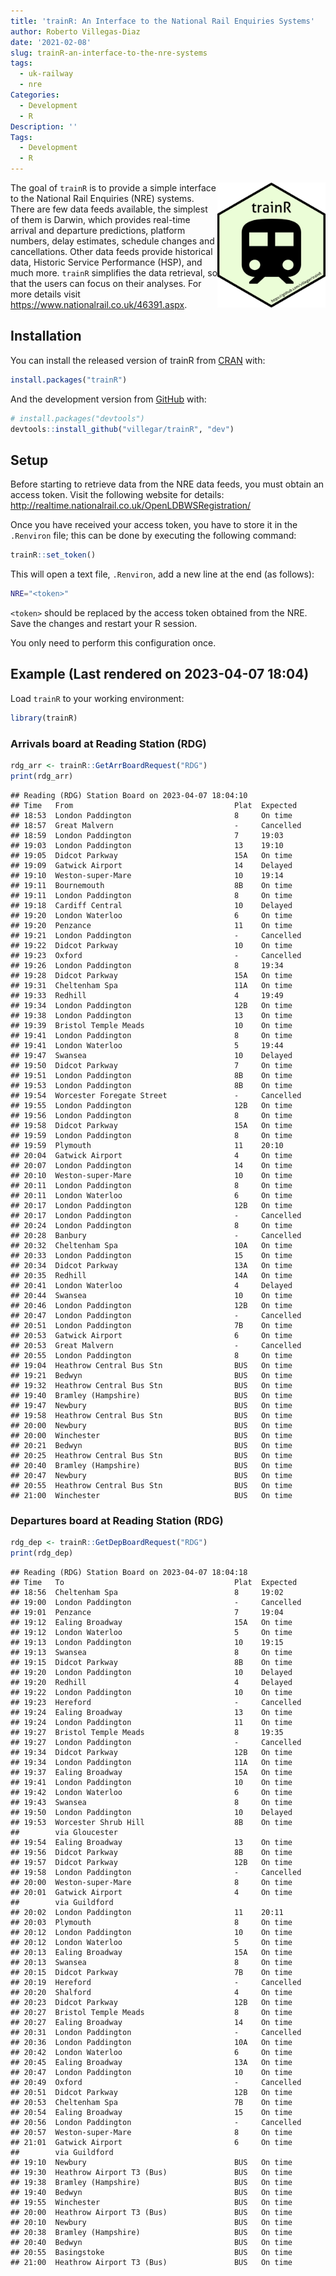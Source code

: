 ```yaml
---
title: 'trainR: An Interface to the National Rail Enquiries Systems'
author: Roberto Villegas-Diaz
date: '2021-02-08'
slug: trainR-an-interface-to-the-nre-systems
tags:
  - uk-railway
  - nre
Categories:
  - Development
  - R
Description: ''
Tags:
  - Development
  - R
---
```


<img src="https://raw.githubusercontent.com/villegar/trainR/main/inst/images/logo.png" alt="logo" align="right" height=200px/>

The goal of `trainR` is to provide a simple interface to the 
National Rail Enquiries (NRE) systems. There are few data feeds 
available, the simplest of them is Darwin, which provides real-time 
arrival and departure predictions, platform numbers, delay estimates, 
schedule changes and cancellations. Other data feeds provide historical 
data, Historic Service Performance (HSP), and much more. `trainR` 
simplifies the data retrieval, so that the users can focus on their 
analyses. For more details visit 
https://www.nationalrail.co.uk/46391.aspx.

## Installation

You can install the released version of trainR from [CRAN](https://CRAN.R-project.org) with:

``` r
install.packages("trainR")
```

And the development version from [GitHub](https://github.com/) with:

``` r
# install.packages("devtools")
devtools::install_github("villegar/trainR", "dev")
```

## Setup
Before starting to retrieve data from the NRE data feeds, you must obtain an access token. 
Visit the following website for details: http://realtime.nationalrail.co.uk/OpenLDBWSRegistration/

Once you have received your access token, you have to store it in the `.Renviron` file; this can be 
done by executing the following command:


```r
trainR::set_token()
```

This will open a text file, `.Renviron`, add a new line at the end (as follows):

```bash
NRE="<token>"
```

`<token>` should be replaced by the access token obtained from the NRE. Save the changes and restart 
your R session.

You only need to perform this configuration once.

## Example (Last rendered on 2023-04-07 18:04)

Load `trainR` to your working environment:

```r
library(trainR)
```

### Arrivals board at Reading Station (RDG)


```r
rdg_arr <- trainR::GetArrBoardRequest("RDG")
print(rdg_arr)
```

```
## Reading (RDG) Station Board on 2023-04-07 18:04:10
## Time   From                                    Plat  Expected
## 18:53  London Paddington                       8     On time
## 18:57  Great Malvern                           -     Cancelled
## 18:59  London Paddington                       7     19:03
## 19:03  London Paddington                       13    19:10
## 19:05  Didcot Parkway                          15A   On time
## 19:09  Gatwick Airport                         14    Delayed
## 19:10  Weston-super-Mare                       10    19:14
## 19:11  Bournemouth                             8B    On time
## 19:11  London Paddington                       8     On time
## 19:18  Cardiff Central                         10    Delayed
## 19:20  London Waterloo                         6     On time
## 19:20  Penzance                                11    On time
## 19:21  London Paddington                       -     Cancelled
## 19:22  Didcot Parkway                          10    On time
## 19:23  Oxford                                  -     Cancelled
## 19:26  London Paddington                       8     19:34
## 19:28  Didcot Parkway                          15A   On time
## 19:31  Cheltenham Spa                          11A   On time
## 19:33  Redhill                                 4     19:49
## 19:34  London Paddington                       12B   On time
## 19:38  London Paddington                       13    On time
## 19:39  Bristol Temple Meads                    10    On time
## 19:41  London Paddington                       8     On time
## 19:41  London Waterloo                         5     19:44
## 19:47  Swansea                                 10    Delayed
## 19:50  Didcot Parkway                          7     On time
## 19:51  London Paddington                       8B    On time
## 19:53  London Paddington                       8B    On time
## 19:54  Worcester Foregate Street               -     Cancelled
## 19:55  London Paddington                       12B   On time
## 19:56  London Paddington                       8     On time
## 19:58  Didcot Parkway                          15A   On time
## 19:59  London Paddington                       8     On time
## 19:59  Plymouth                                11    20:10
## 20:04  Gatwick Airport                         4     On time
## 20:07  London Paddington                       14    On time
## 20:10  Weston-super-Mare                       10    On time
## 20:11  London Paddington                       8     On time
## 20:11  London Waterloo                         6     On time
## 20:17  London Paddington                       12B   On time
## 20:17  London Paddington                       -     Cancelled
## 20:24  London Paddington                       8     On time
## 20:28  Banbury                                 -     Cancelled
## 20:32  Cheltenham Spa                          10A   On time
## 20:33  London Paddington                       15    On time
## 20:34  Didcot Parkway                          13A   On time
## 20:35  Redhill                                 14A   On time
## 20:41  London Waterloo                         4     Delayed
## 20:44  Swansea                                 10    On time
## 20:46  London Paddington                       12B   On time
## 20:47  London Paddington                       -     Cancelled
## 20:51  London Paddington                       7B    On time
## 20:53  Gatwick Airport                         6     On time
## 20:53  Great Malvern                           -     Cancelled
## 20:55  London Paddington                       8     On time
## 19:04  Heathrow Central Bus Stn                BUS   On time
## 19:21  Bedwyn                                  BUS   On time
## 19:32  Heathrow Central Bus Stn                BUS   On time
## 19:40  Bramley (Hampshire)                     BUS   On time
## 19:47  Newbury                                 BUS   On time
## 19:58  Heathrow Central Bus Stn                BUS   On time
## 20:00  Newbury                                 BUS   On time
## 20:00  Winchester                              BUS   On time
## 20:21  Bedwyn                                  BUS   On time
## 20:25  Heathrow Central Bus Stn                BUS   On time
## 20:40  Bramley (Hampshire)                     BUS   On time
## 20:47  Newbury                                 BUS   On time
## 20:55  Heathrow Central Bus Stn                BUS   On time
## 21:00  Winchester                              BUS   On time
```

### Departures board at Reading Station (RDG)


```r
rdg_dep <- trainR::GetDepBoardRequest("RDG")
print(rdg_dep)
```

```
## Reading (RDG) Station Board on 2023-04-07 18:04:18
## Time   To                                      Plat  Expected
## 18:56  Cheltenham Spa                          8     19:02
## 19:00  London Paddington                       -     Cancelled
## 19:01  Penzance                                7     19:04
## 19:12  Ealing Broadway                         15A   On time
## 19:12  London Waterloo                         5     On time
## 19:13  London Paddington                       10    19:15
## 19:13  Swansea                                 8     On time
## 19:15  Didcot Parkway                          8B    On time
## 19:20  London Paddington                       10    Delayed
## 19:20  Redhill                                 4     Delayed
## 19:22  London Paddington                       10    On time
## 19:23  Hereford                                -     Cancelled
## 19:24  Ealing Broadway                         13    On time
## 19:24  London Paddington                       11    On time
## 19:27  Bristol Temple Meads                    8     19:35
## 19:27  London Paddington                       -     Cancelled
## 19:34  Didcot Parkway                          12B   On time
## 19:34  London Paddington                       11A   On time
## 19:37  Ealing Broadway                         15A   On time
## 19:41  London Paddington                       10    On time
## 19:42  London Waterloo                         6     On time
## 19:43  Swansea                                 8     On time
## 19:50  London Paddington                       10    Delayed
## 19:53  Worcester Shrub Hill                    8B    On time
##        via Gloucester                          
## 19:54  Ealing Broadway                         13    On time
## 19:56  Didcot Parkway                          8B    On time
## 19:57  Didcot Parkway                          12B   On time
## 19:58  London Paddington                       -     Cancelled
## 20:00  Weston-super-Mare                       8     On time
## 20:01  Gatwick Airport                         4     On time
##        via Guildford                           
## 20:02  London Paddington                       11    20:11
## 20:03  Plymouth                                8     On time
## 20:12  London Paddington                       10    On time
## 20:12  London Waterloo                         5     On time
## 20:13  Ealing Broadway                         15A   On time
## 20:13  Swansea                                 8     On time
## 20:15  Didcot Parkway                          7B    On time
## 20:19  Hereford                                -     Cancelled
## 20:20  Shalford                                4     On time
## 20:23  Didcot Parkway                          12B   On time
## 20:27  Bristol Temple Meads                    8     On time
## 20:27  Ealing Broadway                         14    On time
## 20:31  London Paddington                       -     Cancelled
## 20:36  London Paddington                       10A   On time
## 20:42  London Waterloo                         6     On time
## 20:45  Ealing Broadway                         13A   On time
## 20:47  London Paddington                       10    On time
## 20:49  Oxford                                  -     Cancelled
## 20:51  Didcot Parkway                          12B   On time
## 20:53  Cheltenham Spa                          7B    On time
## 20:54  Ealing Broadway                         15    On time
## 20:56  London Paddington                       -     Cancelled
## 20:57  Weston-super-Mare                       8     On time
## 21:01  Gatwick Airport                         6     On time
##        via Guildford                           
## 19:10  Newbury                                 BUS   On time
## 19:30  Heathrow Airport T3 (Bus)               BUS   On time
## 19:38  Bramley (Hampshire)                     BUS   On time
## 19:40  Bedwyn                                  BUS   On time
## 19:55  Winchester                              BUS   On time
## 20:00  Heathrow Airport T3 (Bus)               BUS   On time
## 20:10  Newbury                                 BUS   On time
## 20:38  Bramley (Hampshire)                     BUS   On time
## 20:40  Bedwyn                                  BUS   On time
## 20:55  Basingstoke                             BUS   On time
## 21:00  Heathrow Airport T3 (Bus)               BUS   On time
```
